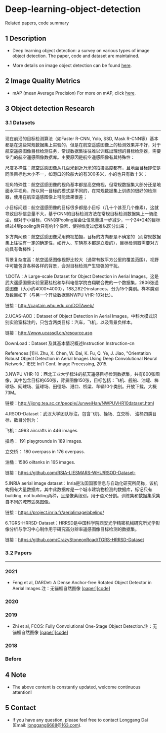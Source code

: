 # Deep-learning-object-detection
Related papers, code summary

## 1 Description
   * Deep learning object detection: a survey on various types of image object detection. The paper, code and dataset are maintained.
   
   * More details on image object detection can be found [here](https://www.zhihu.com/column/c_1335912341511663616).

## 2 Image Quality Metrics
* mAP (mean Average Precision) For more on mAP, click [here](https://zhuanlan.zhihu.com/p/358164270).

## 3 Object detection Research
### 3.1 Datasets
------------
现在前沿的目标检测算法（如Faster R-CNN, Yolo, SSD, Mask R-CNN等）基本都是在这些常规数据集上实验的，但是在航空遥感图像上的检测效果并不好，对于航空遥感图像目标检测任务，常规数据集往往难以训练出理想的目标检测器，需要专门的航空遥感图像数据库。主要原因是航空遥感图像有其特殊性：

尺度多样性：航空遥感图像从几百米到近万米的拍摄高度都有，且地面目标即使是同类目标也大小不一，如港口的轮船大的有300多米，小的也只有数十米；

视角特殊性：航空遥感图像的视角基本都是高空俯视，但常规数据集大部分还是地面水平视角，所以同一目标的模式是不同的，在常规数据集上训练的很好的检测器，使用在航空遥感图像上可能效果很差；

小目标问题：航空遥感图像的目标很多都是小目标（几十个甚至几个像素），这就导致目标信息量不大，基于CNN的目标检测方法在常规目标检测数据集上一骑绝尘，但对于小目标，CNN的Pooling层会让信息量进一步减少，一个24*24的目标经过4层pooling后只有约1个像素，使得维度过低难以区分出来；

多方向问题：航空遥感图像采用俯视拍摄，目标的方向都是不确定的（而常规数据集上往往有一定的确定性，如行人、车辆基本都是立着的），目标检测器需要对方向具有鲁棒性；

背景复杂度高：航空遥感图像视野比较大（通常有数平方公里的覆盖范围），视野中可能包含各种各样的背景，会对目标检测产生较强的干扰。

1.DOTA：A Large-scale Dataset for Object Detection in Aerial Images。这是武大遥感国重实验室夏桂松和华科电信学院白翔联合做的一个数据集，2806张遥感图像（大小约4000*4000），188,282个instances，分为15个类别。样本类别及数目如下（与另一个开放数据集NWPU VHR-10对比）。

链接：http://captain.whu.edu.cn/DOTAweb/

2.UCAS-AOD：Dataset of Object Detection in Aerial Images，中科大模式识别实验室标注的，只包含两类目标：汽车，飞机，以及背景负样本。

链接：http://www.ucassdl.cn/resource.asp

DownLoad：Dataset 及其基本情况概述Instruction Instruction-cn

References:[1]H. Zhu, X. Chen, W. Dai, K. Fu, Q. Ye, J. Jiao, "Orientation Robust Object Detection in Aerial Images Using Deep Convolutional Neural Network," IEEE Int'l Conf. Image Processing, 2015.

3.NWPU VHR-10：西北工业大学标注的航天遥感目标检测数据集，共有800张图像，其中包含目标的650张，背景图像150张，目标包括：飞机、舰船、油罐、棒球场、网球场、篮球场、田径场、港口、桥梁、车辆10个类别。开放下载，大概73M。

链接：http://jiong.tea.ac.cn/people/JunweiHan/NWPUVHR10dataset.html

4.RSOD-Dataset：武汉大学团队标注，包含飞机、操场、立交桥、 油桶四类目标，数目分别为：

飞机：4993 aircrafts in 446 images.

操场： 191 playgrounds in 189 images.

立交桥： 180 overpass in 176 overpass.

油桶：1586 oiltanks in 165 images.

链接：https://github.com/RSIA-LIESMARS-WHU/RSOD-Dataset-

5.INRIA aerial image dataset：Inria是法国国家信息与自动化研究所简称，该机构拥有大量数据库，其中此数据库是一个城市建筑物检测的数据库，标记只有building, not building两种，且是像素级别，用于语义分割。训练集和数据集采集自不同的城市遥感图像。

链接：https://project.inria.fr/aerialimagelabeling/

6.TGRS-HRRSD-Dataset：HRRSD是中国科学院西安光学精密机械研究所光学影像分析与学习中心制作用于研究高分辨率遥感图像目标检测的数据集。

链接：https://github.com/CrazyStoneonRoad/TGRS-HRRSD-Dataset
### 3.2 Papers
--------------
### 2021
* Feng et al, DARDet: A Dense Anchor-free Rotated Object Detector in Aerial Images.注：无锚框自然图像 [[paper](https://arxiv.org/pdf/2110.01025.pdf)][[code](https://github.com/zf020114/DARDet)]

### 2020


### 2019
* Zhi et al, FCOS: Fully Convolutional One-Stage Object Detection.注：无锚框自然图像 [[paper](https://arxiv.org/pdf/1904.01355.pdf)][[code](https://github.com/tianzhi0549/FCOS/)]


### 2018


### Before


## 4 Note
* The above content is constantly updated, welcome continuous attention!

## 5 Contact
* If you have any question, please feel free to contact Longgang Dai (Email: longgang6688@163.com).
